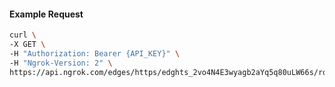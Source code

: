 <!-- Code generated for API Clients. DO NOT EDIT. -->
#### Example Request
```bash
curl \
-X GET \
-H "Authorization: Bearer {API_KEY}" \
-H "Ngrok-Version: 2" \
https://api.ngrok.com/edges/https/edghts_2vo4N4E3wyagb2aYq5q80uLW66s/routes/edghtsrt_2vo4N5fviG0mdRGFSLcpvAd7zNM/circuit_breaker
